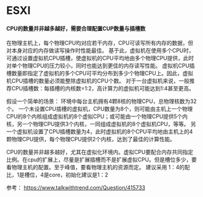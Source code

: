 # ESXI

#### CPU的数量并非越多越好，需要合理配置CUP数量与插槽数

在物理主机上，每个物理CPU均对应若干内存，CPU可读写所有内存的数据，但对本身对应的内存做读写操作时性能最佳。
基于此，虚拟机在使用多个CPU时，可通过设置虚拟机CPU插槽，使虚拟机的CPU平均地由多个物理CPU提供，此时对单个物理CPU的压力较小，同时也能达到更佳的内存读写性能。
虚拟机CPU插槽数量即指定了虚拟机的多个CPU可平均分布到多少个物理CPU上。因此，虚拟机CPU插槽的数量必须能整除虚拟机的CPU个数。
对于一台虚拟机来说，一般推荐CPU插槽数：每插槽的内核数=1:2，高计算力的虚拟机可能达到1:4甚至更高。

假设一个简单的场景：
环境中每台主机拥有4颗8核的物理CPU，总物理核数为32个。
一个未设置CPU插槽的虚拟机，CPU数量为8个，则可能由主机上一个物理CPU的8个内核组成虚拟机的8个虚拟CPU；或可能由一个物理CPU提供5个内核，另一个物理CPU提供3个内核，一同组成虚拟机的8个虚拟机CPU，等等。
另一个虚拟机设置了CPU插槽数量为4，此时虚拟机的8个CPU平均地由主机上的4颗物理CPU提供，每个物理CPU提供2个内核，达到了最佳的计算性能。

CPU的数量并非越多越好，尤其在虚拟化环境内。虚拟CPU要配合内存共同指定比例。在cpu的扩展上，尽量是扩展插槽而不是扩展虚拟CPU。但是槽位多少，要看物理主机的配置。至于峰值，要看物理主机的资源而定。
建议采用
1：4的配比，1是槽位，4是core，初始化建议是1：2

参考： https://www.talkwithtrend.com/Question/415733














